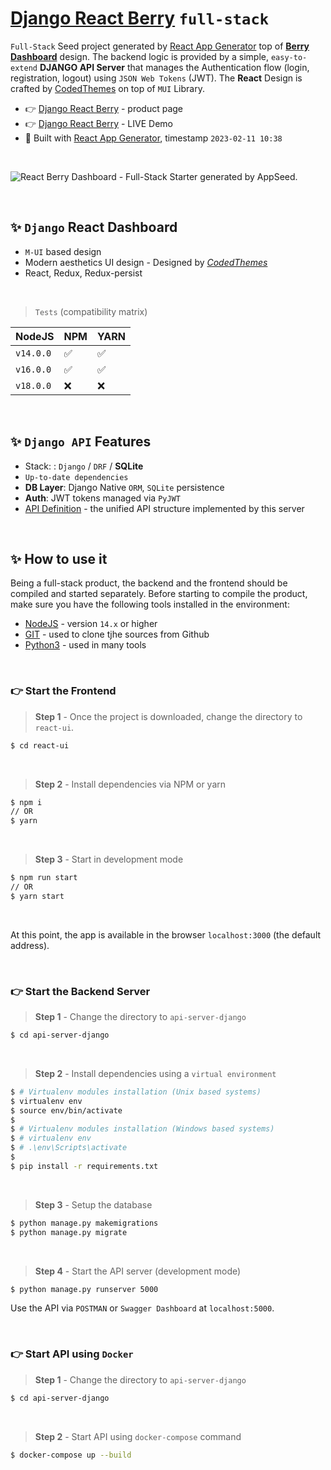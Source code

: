 # [Django React Berry](https://appseed.us/product/berry-dashboard/api-server-django/react/) `full-stack`

`Full-Stack` Seed project generated by [React App Generator](https://appseed.us/generator/react/) top of **[Berry Dashboard](https://appseed.us/product/berry-dashboard/api-server-django/react/)** design. 
The backend logic is provided by a simple, `easy-to-extend` **DJANGO API Server** that manages the Authentication flow (login, registration, logout) using `JSON Web Tokens` (JWT). 
The **React** Design is crafted by [CodedThemes](https://codedthemes.com/?ref=appseed) on top of `MUI` Library.

- 👉 [Django React Berry](https://appseed.us/product/berry-dashboard/api-server-django/react/) - product page
- 👉 [Django React Berry](https://django-react-berry-dashboard.appseed-srv1.com/) - LIVE Demo
- 🚀 Built with [React App Generator](https://appseed.us/generator/react/), timestamp `2023-02-11 10:38`

<br />

![React Berry Dashboard - Full-Stack Starter generated by AppSeed.](https://user-images.githubusercontent.com/51070104/174480640-e0b450b1-07a8-4cc7-84bc-287bb9c45773.png)

<br >

## ✨ `Django` React Dashboard

- `M-UI` based design
- Modern aesthetics UI design - Designed by *[CodedThemes](https://bit.ly/37fF9RT)*
- React, Redux, Redux-persist

<br />

> `Tests` (compatibility matrix)

| NodeJS | NPM | YARN | 
| --- | --- | --- |  
| `v14.0.0` | ✅ | ✅ |
| `v16.0.0` | ✅ | ✅ | 
| `v18.0.0` | ❌ | ❌ | 


<br />

## ✨ `Django API` Features

- Stack: : `Django` / `DRF` / **SQLite** 
- `Up-to-date dependencies`
- **DB Layer**: Django Native `ORM`, `SQLite` persistence
- **Auth**: JWT tokens managed via `PyJWT`
- [API Definition](https://docs.appseed.us/boilerplate-code/api-unified-definition) - the unified API structure implemented by this server


<br /> 

## ✨ How to use it

Being a full-stack product, the backend and the frontend should be compiled and started separately. 
Before starting to compile the product, make sure you have the following tools installed in the environment:

- [NodeJS](https://nodejs.org/en/) - version `14.x` or higher
- [GIT](https://git-scm.com/) - used to clone tjhe sources from Github
- [Python3](https://www.python.org/) - used in many tools

<br />

### 👉 Start the Frontend 

> **Step 1** - Once the project is downloaded, change the directory to `react-ui`. 

```bash
$ cd react-ui
```

<br >

> **Step 2** - Install dependencies via NPM or yarn

```bash
$ npm i
// OR
$ yarn
```

<br />

> **Step 3** - Start in development mode

```bash
$ npm run start 
// OR
$ yarn start
```

<br />

At this point, the app is available in the browser `localhost:3000` (the default address).


<br /> 

### 👉 Start the Backend Server 

> **Step 1** - Change the directory to `api-server-django`

```bash
$ cd api-server-django
```

<br >

> **Step 2** - Install dependencies using a `virtual environment`

```bash
$ # Virtualenv modules installation (Unix based systems)
$ virtualenv env
$ source env/bin/activate
$
$ # Virtualenv modules installation (Windows based systems)
$ # virtualenv env
$ # .\env\Scripts\activate
$
$ pip install -r requirements.txt
```

<br />

> **Step 3** - Setup the database 

```bash
$ python manage.py makemigrations
$ python manage.py migrate
```

<br />

> **Step 4** - Start the API server (development mode)

```bash
$ python manage.py runserver 5000
```

Use the API via `POSTMAN` or `Swagger Dashboard` at `localhost:5000`.

<br />

### 👉 Start API using `Docker` 

> **Step 1** - Change the directory to `api-server-django`

```bash
$ cd api-server-django
```

<br />

> **Step 2** - Start API using `docker-compose` command 

```bash
$ docker-compose up --build
```

